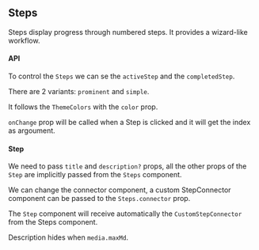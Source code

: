 ## Steps

Steps display progress through numbered steps. It provides a wizard-like workflow.

#### API

To control the `Steps` we can se the `activeStep` and the `completedStep`.

There are 2 variants: `prominent` and `simple`.

It follows the `ThemeColors` with the `color` prop.

`onChange` prop will be called when a Step is clicked and it will get the index as argoument.

#### Step

We need to pass `title` and `description?` props, all the other props of the `Step` are implicitly passed from the `Steps` component.

We can change the connector component, a custom StepConnector component can be passed to the `Steps.connector` prop.

The `Step` component will receive automatically the `CustomStepConnector` from the Steps component.

Description hides when `media.maxMd`.
